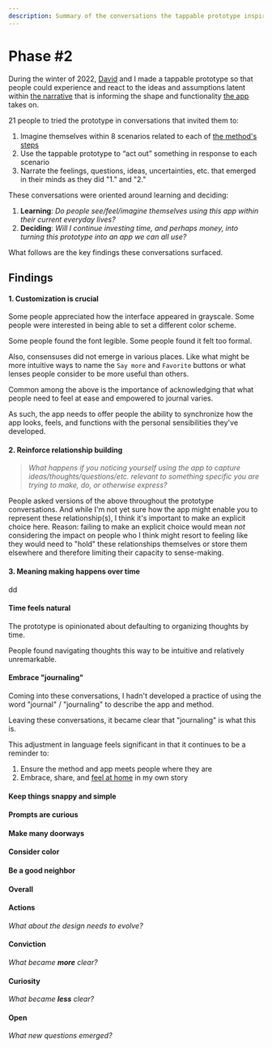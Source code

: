 ```yaml
---
description: Summary of the conversations the tappable prototype inspired.
---
```


# Phase #2

During the winter of 2022, [David](https://www.davidgoligorsky.com/index.html) and I made a tappable prototype so that people could experience and react to the ideas and assumptions latent within [the narrative](../app.md) that is informing the shape and functionality [the app](../app.md) takes on.

21 people to tried the prototype in conversations that invited them to:

1. Imagine themselves within 8 scenarios related to each of [the method's steps](../method.md)
2. Use the tappable prototype to “act out” something in response to each scenario
3. Narrate the feelings, questions, ideas, uncertainties, etc. that emerged in their minds as they did "1." and "2."

These conversations were oriented around learning and deciding:

1. **Learning**: _Do people see/feel/imagine themselves using this app within their current everyday lives?_
2. **Deciding**: _Will I continue investing time, and perhaps money, into turning this prototype into an app we can all use?_

What follows are the key findings these conversations surfaced.

## Findings

#### 1. Customization is crucial

Some people appreciated how the interface appeared in grayscale. Some people were interested in being able to set a different color scheme.

Some people found the font legible. Some people found it felt too formal.

Also, consensuses did not emerge in various places. Like what might be more intuitive ways to name the `Say more` and `Favorite` buttons or what lenses people consider to be more useful than others.

Common among the above is the importance of acknowledging that what people need to feel at ease and empowered to journal varies.&#x20;

As such, the app needs to offer people the ability to synchronize how the app looks, feels, and functions with the personal sensibilities they've developed.

#### 2. Reinforce relationship building

> _What happens if you noticing yourself using the app to capture ideas/thoughts/questions/etc. relevant to something specific you are trying to make, do, or otherwise express?_&#x20;

People asked versions of the above throughout the prototype conversations. And while I'm not yet sure how the app might enable you to represent these relationship(s), I think it's important to make an explicit choice here. Reason: failing to make an explicit choice would mean _not_ considering the impact on people who I think might resort to feeling like they would need to "hold" these relationships themselves or store them elsewhere and therefore limiting their capacity to sense-making.&#x20;

#### 3. Meaning making happens over time

dd



#### Time feels natural

The prototype is opinionated about defaulting to organizing thoughts by time.

People found navigating thoughts this way to be intuitive and relatively unremarkable.

#### Embrace "journaling"

Coming into these conversations, I hadn't developed a practice of using the word "journal" / "journaling" to describe the app and method.

Leaving these conversations, it became clear that "journaling" is  what this is.

This adjustment in language feels significant in that it continues to be a reminder to:

1. Ensure the method and app meets people where they are
2. Embrace, share, and [feel at home](https://ping-practice.gitbook.io/pings/#3-january-2023) in my own story&#x20;

#### Keep things snappy and simple

#### Prompts are curious

#### Make many doorways

#### Consider color

#### Be a good neighbor







#### Overall

#### Actions

_What about the design needs to evolve?_

#### Conviction

_What became **more** clear?_

#### Curiosity

_What became **less** clear?_

#### Open

_What new questions emerged?_



